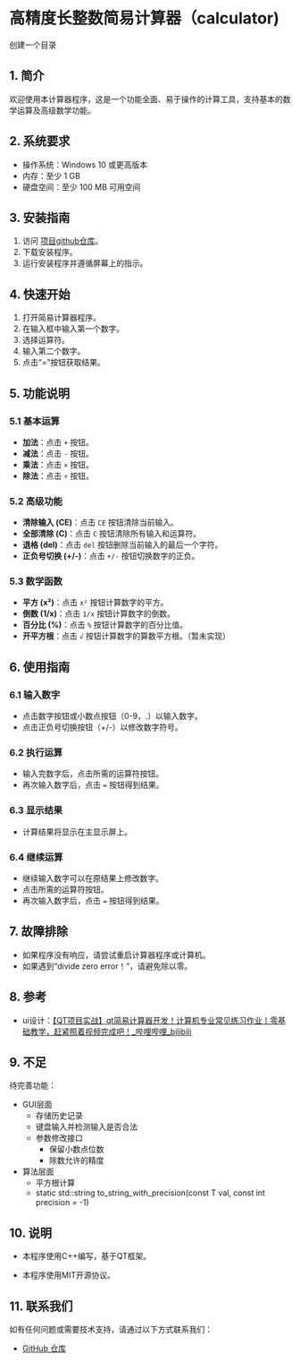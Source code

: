 # 高精度长整数简易计算器（calculator)

创建一个目录

## 1. 简介

欢迎使用本计算器程序，这是一个功能全面、易于操作的计算工具，支持基本的数学运算及高级数学功能。

## 2. 系统要求
- 操作系统：Windows 10 或更高版本
- 内存：至少 1 GB
- 硬盘空间：至少 100 MB 可用空间

## 3. 安装指南
1. 访问 [项目github仓库](https://github.com/Hoyinl2333/Big-Number-Calculator)。
2. 下载安装程序。
3. 运行安装程序并遵循屏幕上的指示。

## 4. 快速开始
1. 打开简易计算器程序。
2. 在输入框中输入第一个数字。
3. 选择运算符。
4. 输入第二个数字。
5. 点击“=”按钮获取结果。

## 5. 功能说明

### 5.1 基本运算

- **加法**：点击 `+` 按钮。
- **减法**：点击 `-` 按钮。
- **乘法**：点击 `×` 按钮。
- **除法**：点击 `÷` 按钮。

### 5.2 高级功能

- **清除输入 (CE)**：点击 `CE` 按钮清除当前输入。
- **全部清除 (C)**：点击 `C` 按钮清除所有输入和运算符。
- **退格 (del)**：点击 `del` 按钮删除当前输入的最后一个字符。
- **正负号切换 (+/-)**：点击 `+/-` 按钮切换数字的正负。

### 5.3 数学函数

- **平方 (x²)**：点击 `x²` 按钮计算数字的平方。
- **倒数 (1/x)**：点击 `1/x` 按钮计算数字的倒数。
- **百分比 (%)**：点击 `%` 按钮计算数字的百分比值。
- **开平方根**：点击 `√` 按钮计算数字的算数平方根。（暂未实现）

## 6. 使用指南

### 6.1 输入数字

- 点击数字按钮或小数点按钮（0-9，.）以输入数字。
- 点击正负号切换按钮（+/-）以修改数字符号。

### 6.2 执行运算

- 输入完数字后，点击所需的运算符按钮。
- 再次输入数字后，点击 `=` 按钮得到结果。

### 6.3 显示结果

- 计算结果将显示在主显示屏上。

### 6.4 继续运算
- 继续输入数字可以在原结果上修改数字。
- 点击所需的运算符按钮。
- 再次输入数字后，点击 `=` 按钮得到结果。

## 7. 故障排除

- 如果程序没有响应，请尝试重启计算器程序或计算机。
- 如果遇到“divide zero error！”，请避免除以零。



## 8. 参考

+ ui设计：[【QT项目实战】qt简易计算器开发！计算机专业常见练习作业丨零基础教学，赶紧照着视频完成吧！_哔哩哔哩_bilibili](https://www.bilibili.com/video/BV1Hd4y1Z7Xg/?spm_id_from=333.1007.top_right_bar_window_default_collection.content.click)


## 9. 不足

待完善功能：

+ GUI层面
  + 存储历史记录
  + 键盘输入并检测输入是否合法
  + 参数修改接口
    + 保留小数点位数
    + 除数允许的精度
+ 算法层面
  + 平方根计算
  + static std::string to_string_with_precision(const T val, const int precision = -1)

## 10. 说明

+ 本程序使用C++编写，基于QT框架。

+ 本程序使用MIT开源协议。


## 11. 联系我们

如有任何问题或需要技术支持，请通过以下方式联系我们：

+ [GitHub 仓库](https://github.com/Hoyinl2333/Big-Number-Calculator)
